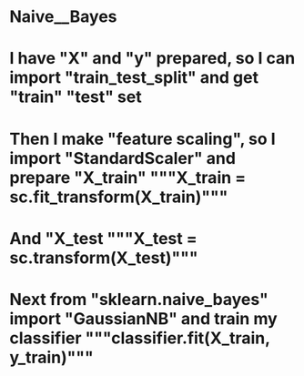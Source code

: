 # Naive__Bayes
# I have "X" and "y" prepared, so I can import "train_test_split" and get "train" "test" set
# Then I make "feature scaling", so I import "StandardScaler" and prepare "X_train" """X_train  = sc.fit_transform(X_train)""" 
# And "X_test """X_test = sc.transform(X_test)"""
# Next from "sklearn.naive_bayes" import "GaussianNB" and train my classifier """classifier.fit(X_train, y_train)"""
